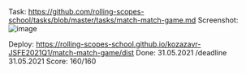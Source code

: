 Task: https://github.com/rolling-scopes-school/tasks/blob/master/tasks/match-match-game.md
Screenshot:
![image](https://user-images.githubusercontent.com/22414343/121793266-22c2e480-cc06-11eb-8a1a-c96c8b87bdcb.png)

Deploy: https://rolling-scopes-school.github.io/kozazavr-JSFE2021Q1/match-match-game/dist
Done: 31.05.2021 /deadline 31.05.2021
Score: 160/160
